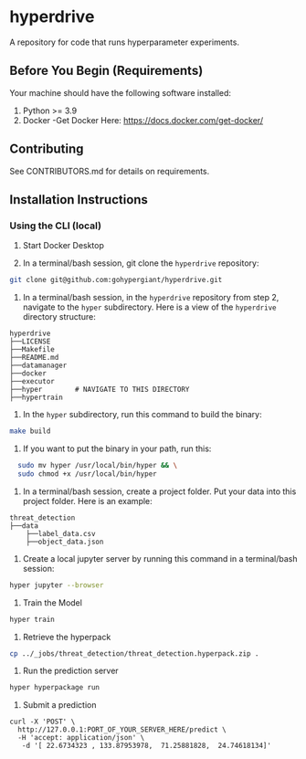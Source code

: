 # hyperdrive
A repository for code that runs hyperparameter experiments.

## Before You Begin (Requirements)
Your machine should have the following software installed:
1. Python >= 3.9
2. Docker
    -Get Docker Here: https://docs.docker.com/get-docker/

##  Contributing

See CONTRIBUTORS.md for details on requirements.

## Installation Instructions

### Using the CLI (local)
1. Start Docker Desktop

1. In a terminal/bash session, git clone the `hyperdrive` repository:
```bash
git clone git@github.com:gohypergiant/hyperdrive.git
```

1. In a terminal/bash session, in the `hyperdrive` repository from step 2, navigate to the `hyper` subdirectory. Here is a view of the `hyperdrive` directory structure:
```
hyperdrive
├──LICENSE
├──Makefile
├──README.md
├──datamanager
├──docker
├──executor
├──hyper        # NAVIGATE TO THIS DIRECTORY
├──hypertrain
```

1. In the `hyper` subdirectory, run this command to build the binary:
```bash
make build
```

1. If you want to put the binary in your path, run this:
```bash
  sudo mv hyper /usr/local/bin/hyper && \
  sudo chmod +x /usr/local/bin/hyper
```

1. In a terminal/bash session, create a project folder. Put your data into this project folder. Here is an example:
```
threat_detection
├──data
    ├──label_data.csv
    ├──object_data.json
```

1. Create a local jupyter server by running this command in a terminal/bash session:
```bash
hyper jupyter --browser
```

1. Train the Model
```bash
hyper train
```

1. Retrieve the hyperpack
```bash
cp ../_jobs/threat_detection/threat_detection.hyperpack.zip .
```

1. Run the prediction server
```bash
hyper hyperpackage run
```

1. Submit a prediction
```
curl -X 'POST' \
  http://127.0.0.1:PORT_OF_YOUR_SERVER_HERE/predict \
  -H 'accept: application/json' \
   -d '[ 22.6734323 , 133.87953978,  71.25881828,  24.74618134]'
```
